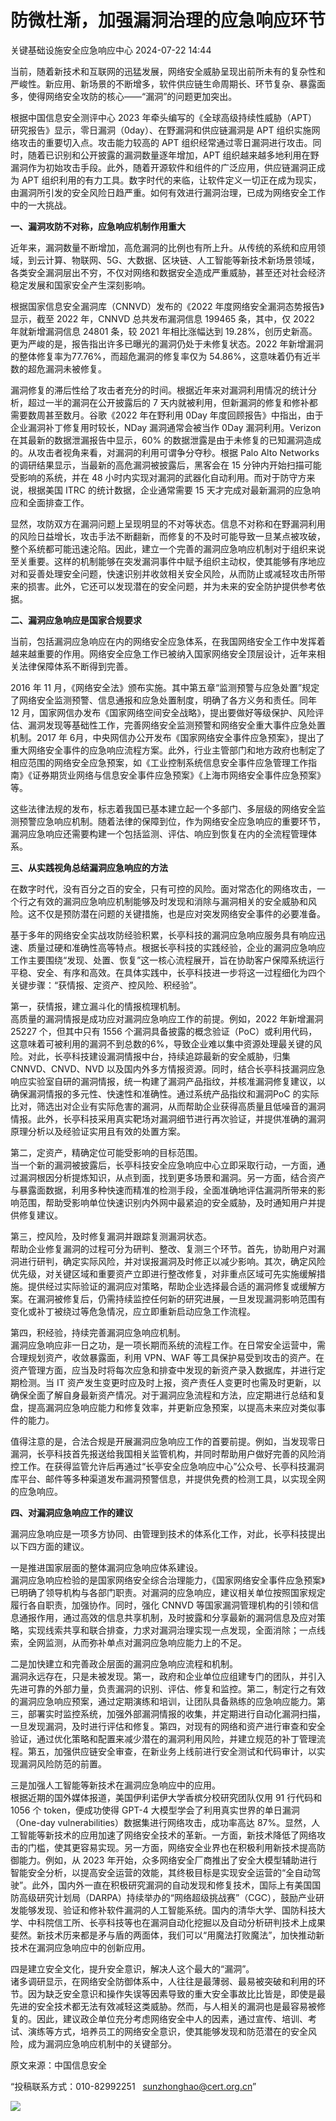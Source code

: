 #  防微杜渐，加强漏洞治理的应急响应环节   
 关键基础设施安全应急响应中心   2024-07-22 14:44  
  
当前，随着新技术和互联网的迅猛发展，网络安全威胁呈现出前所未有的复杂性和严峻性。新应用、新场景的不断增多，软件供应链生命周期长、环节复杂、暴露面多，使得网络安全攻防的核心——“漏洞”的问题更加突出。  
  
根据中国信息安全测评中心 2023 年牵头编写的《全球高级持续性威胁（APT）研究报告》显示，零日漏洞（0day）、在野漏洞和供应链漏洞是 APT 组织实施网络攻击的重要切入点。攻击能力较高的 APT 组织经常通过零日漏洞进行攻击。同时，随着已识别和公开披露的漏洞数量逐年增加，APT 组织越来越多地利用在野漏洞作为初始攻击手段。此外，随着开源软件和组件的广泛应用，供应链漏洞正成为 APT 组织利用的有力工具。数字时代的来临，让软件定义一切正在成为现实，由漏洞所引发的安全风险日趋严重。如何有效进行漏洞治理，已成为网络安全工作中的一大挑战。  
  
**一、漏洞攻防不对称，应急响应机制作用重大**  
  
近年来，漏洞数量不断增加，高危漏洞的比例也有所上升。从传统的系统和应用领域，到云计算、物联网、5G、大数据、区块链、人工智能等新技术新场景领域，各类安全漏洞层出不穷，不仅对网络和数据安全造成严重威胁，甚至还对社会经济稳定发展和国家安全产生深刻影响。  
  
根据国家信息安全漏洞库（CNNVD）发布的《2022 年度网络安全漏洞态势报告》显示，截至 2022 年，CNNVD 总共发布漏洞信息 199465 条，其中，仅 2022 年就新增漏洞信息 24801 条，较 2021 年相比涨幅达到 19.28%，创历史新高。更为严峻的是，报告指出许多已曝光的漏洞仍处于未修复状态。2022 年新增漏洞的整体修复率为77.76%，而超危漏洞的修复率仅为 54.86%，这意味着仍有近半数的超危漏洞未被修复。  
  
漏洞修复的滞后性给了攻击者充分的时间。根据近年来对漏洞利用情况的统计分析，超过一半的漏洞在公开披露后的 7 天内就被利用，但新漏洞的修复和修补都需要数周甚至数月。谷歌《2022 年在野利用 0Day 年度回顾报告》中指出，由于企业漏洞补丁修复用时较长，NDay 漏洞通常会被当作 0Day 漏洞利用。Verizon 在其最新的数据泄漏报告中显示，60% 的数据泄露是由于未修复的已知漏洞造成的。从攻击者视角来看，对漏洞的利用可谓争分夺秒。根据 Palo Alto Networks 的调研结果显示，当最新的高危漏洞被披露后，黑客会在 15 分钟内开始扫描可能受影响的系统，并在 48 小时内实现对漏洞的武器化自动利用。而对于防守方来说，根据美国 ITRC 的统计数据，企业通常需要 15 天才完成对最新漏洞的应急响应和全面排查工作。  
  
显然，攻防双方在漏洞问题上呈现明显的不对等状态。信息不对称和在野漏洞利用的风险日益增长，攻击手法不断翻新，而修复的不及时可能导致一旦某点被攻破，整个系统都可能迅速沦陷。因此，建立一个完善的漏洞应急响应机制对于组织来说至关重要。这样的机制能够在突发漏洞事件中赋予组织主动权，使其能够有序地应对和妥善处理安全问题，快速识别并收敛相关安全风险，从而防止或减轻攻击所带来的损害。此外，它还可以发现潜在的安全问题，并为未来的安全防护提供参考依据。  
  
**二、漏洞应急响应是国家合规要求**  
  
当前，包括漏洞应急响应在内的网络安全应急体系，在我国网络安全工作中发挥着越来越重要的作用。网络安全应急工作已被纳入国家网络安全顶层设计，近年来相关法律保障体系不断得到完善。  
  
2016 年 11 月，《网络安全法》颁布实施。其中第五章“监测预警与应急处置”规定了网络安全监测预警、信息通报和应急处置制度，明确了各方义务和责任。同年 12 月，国家网信办发布《国家网络空间安全战略》，提出要做好等级保护、风险评估、漏洞发现等基础性工作，完善网络安全监测预警和网络安全重大事件应急处置机制。2017 年 6月，中央网信办公开发布《国家网络安全事件应急预案》，提出了重大网络安全事件的应急响应流程方案。此外，行业主管部门和地方政府也制定了相应范围的网络安全应急预案，如《工业控制系统信息安全事件应急管理工作指南》《证券期货业网络与信息安全事件应急预案》《上海市网络安全事件应急预案》等。  
  
这些法律法规的发布，标志着我国已基本建立起一个多部门、多层级的网络安全监测预警应急响应机制。随着法律的保障到位，作为网络安全应急响应的重要环节，漏洞应急响应还需要构建一个包括监测、评估、响应到恢复在内的全流程管理体系。  
  
**三、从实践视角总结漏洞应急响应的方法**  
  
在数字时代，没有百分之百的安全，只有可控的风险。面对常态化的网络攻击，一个行之有效的漏洞应急响应机制能够及时发现和消除与漏洞相关的安全威胁和风险。这不仅是预防潜在问题的关键措施，也是应对突发网络安全事件的必要准备。  
  
基于多年的网络安全实战攻防经验积累，长亭科技的漏洞应急响应服务具有响应迅速、质量过硬和准确性高等特点。根据长亭科技的实践经验，企业的漏洞应急响应工作主要围绕“发现、处置、恢复”这一核心流程展开，旨在协助客户保障系统运行平稳、安全、有序和高效。在具体实践中，长亭科技进一步将这一过程细化为四个关键步骤：“获情报、定资产、控风险、积经验”。  
  
第一，获情报，建立漏斗化的情报梳理机制。  
高质量的漏洞情报是成功应对漏洞应急响应工作的前提。例如，2022 年新增漏洞 25227 个，但其中只有 1556 个漏洞具备披露的概念验证（PoC）或利用代码，这意味着可被利用的漏洞不到总数的6%，导致企业难以集中资源处理最关键的风险。对此，长亭科技建设漏洞情报中台，持续追踪最新的安全威胁，归集 CNNVD、CNVD、NVD 以及国内外多方情报资源。同时，结合长亭科技漏洞应急响应实验室自研的漏洞情报，统一构建了漏洞产品指纹，并核准漏洞修复建议，以确保漏洞情报的多元性、快速性和准确性。通过系统产品指纹和漏洞PoC 的实际比对，筛选出对企业有实际危害的漏洞，从而帮助企业获得高质量且低噪音的漏洞情报。此外，长亭科技采用真实靶场对漏洞细节进行再次验证，并提供准确的漏洞原理分析以及经验证实用且有效的处置方案。  
  
第二，定资产，精确定位可能受影响的目标范围。  
当一个新的漏洞被披露后，长亭科技安全应急响应中心立即采取行动，一方面，通过漏洞根因分析提炼知识，从点到面，找到更多场景和漏洞。另一方面，结合资产与暴露面数据，利用多种快速而精准的检测手段，全面准确地评估漏洞所带来的影响范围，帮助受影响单位快速识别内外网中最紧迫的安全威胁，及时通知用户并提供修复建议。  
  
第三，控风险，及时修复漏洞并跟踪复测漏洞状态。  
帮助企业修复漏洞的过程可分为研判、整改、复测三个环节。首先，协助用户对漏洞进行研判，确定实际风险，并对误报漏洞及时修正以减少影响。其次，确定风险优先级，对关键区域和重要资产立即进行整改修复，对非重点区域可先实施缓解措施。提供经过实际验证的漏洞应对策略，帮助企业选择最合适的漏洞修复或缓解方案。在漏洞被修复后，仍需持续监控任何新的研究进展，一旦发现漏洞影响范围有变化或补丁被绕过等危急情况，应立即重新启动应急工作流程。  
  
第四，积经验，持续完善漏洞应急响应机制。  
漏洞应急响应非一日之功，是一项长期而系统的流程工作。在日常安全运营中，需合理规划资产，收敛暴露面，利用 VPN、WAF 等工具保护易受到攻击的资产。在资产管理方面，应当及时将每次应急和排查中发现的新资产录入数据库，并进行定期检测。当 IT 资产发生变更时应及时上报，资产责任人变更时也需及时更新，以确保全面了解自身最新资产情况。对于漏洞应急流程和方法，应定期进行总结和复盘，提高漏洞应急响应能力和修复效率，并更新应急预案，以提高未来应对类似事件的能力。  
  
值得注意的是，合法合规是开展漏洞应急响应工作的首要前提。例如，当发现零日漏洞，长亭科技首先报送给我国相关监管机构，并同时帮助用户做好完善的风险消控工作。在获得监管允许后再通过“长亭安全应急响应中心”公众号、长亭科技漏洞库平台、邮件等多种渠道发布漏洞预警信息，并提供免费的检测工具，以实现全网的应急响应。  
  
**四、对漏洞应急响应工作的建议**  
  
漏洞应急响应是一项多方协同、由管理到技术的体系化工作，对此，长亭科技提出以下四方面的建议。  
  
一是推进国家层面的整体漏洞应急响应体系建设。  
漏洞应急响应检验的是国家网络安全综合治理能力，《国家网络安全事件应急预案》已明确了领导机构与各部门职责。对漏洞的应急响应，建议相关单位按照国家规定履行各自职责，加强协作。同时，强化 CNNVD 等国家漏洞管理机构的引领和信息通报作用，通过高效的信息共享机制，及时披露和分享最新的漏洞信息及应对策略，实现线索共享和联合排查，力求对漏洞治理实现一点发现，全面消除；一点线索，全网监测，从而弥补单点对漏洞应急响应能力上的不足。  
  
二是加快建立和完善政企层面的漏洞应急响应流程和机制。  
漏洞永远存在，只是未被发现。第一，政府和企业单位应组建专门的团队，并引入先进可靠的外部力量，负责漏洞的识别、评估、修复和监控。第二，制定行之有效的漏洞应急响应预案，通过定期演练和培训，让团队具备熟练的应急响应能力。第三，部署实时监控系统，加强外部漏洞情报的收集，并定期进行自动化漏洞扫描，一旦发现漏洞，及时进行评估和修复。第四，对现有的网络和资产进行审查和安全验证，通过优化策略和配置来减少潜在的漏洞利用风险，并建立规范的补丁管理流程。第五，加强供应链安全审查，在新业务上线前进行安全测试和代码审计，以实现漏洞风险防范的前置。  
  
三是加强人工智能等新技术在漏洞应急响应中的应用。  
根据近期的国外媒体报道，美国伊利诺伊大学香槟分校研究团队仅用 91 行代码和 1056 个 token，便成功使得 GPT-4 大模型学会了利用真实世界的单日漏洞（One-day vulnerabilities）数据集进行网络攻击，成功率高达 87%。显然，人工智能等新技术的应用加速了网络安全技术的革新。一方面，新技术降低了网络攻击的门槛，使其更容易实现。另一方面，网络安全业界也在积极利用新技术提高防御能力。例如，从 2023 年开始，众多网络安全厂商推出了安全大模型辅助进行智能安全分析，以提高安全运营的效能，其终极目标是实现安全运营的“全自动驾驶”。此外，国内外一直在积极研究漏洞的自动发现和修复技术，国际上有美国国防高级研究计划局（DARPA）持续举办的“网络超级挑战赛”（CGC），鼓励产业研发能够发现、验证和修补软件漏洞的人工智能系统。国内的清华大学、国防科技大学、中科院信工所、长亭科技等也在漏洞自动化挖掘以及自动分析研判技术上成果斐然。新技术历来都是矛与盾的两面体，我们可以“用魔法打败魔法”，加快推动新技术在漏洞应急响应中的创新应用。  
  
四是建立安全文化，提升安全意识，解决人这个最大的“漏洞”。  
诸多调研显示，在网络安全防御体系中，人往往是最薄弱、最易被突破和利用的环节。因为缺乏安全意识和操作失误等因素导致的重大安全事故比比皆是，即使是最先进的安全技术都无法有效减轻这类威胁。然而，与人相关的漏洞也是最容易被修复的。因此，建议政企单位充分考虑网络安全中人的因素，通过宣传、培训、考试、演练等方式，培养员工的网络安全意识，使其能够发现和防范潜在的安全风险，成为漏洞应急响应机制中的关键部分。  
  
  
  
原文来源：中国信息安全  
  
“投稿联系方式：010-82992251   sunzhonghao@cert.org.cn”  
  
![](https://mmbiz.qpic.cn/sz_mmbiz_jpg/iaz5iaQYxGogvC8qicuLNlkT5ibJnwu1leQiabRVqFk4Sb3q1fqrDhicLBNAqVY4REuTetY1zBYuUdic0nVhZR4FHpAfg/640?wx_fmt=other&wxfrom=5&wx_lazy=1&wx_co=1&tp=webp "")  
  
  
